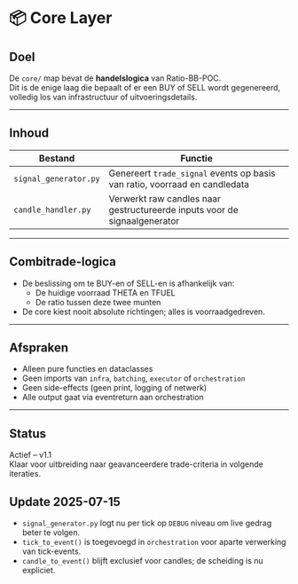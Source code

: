 # 📦 Core Layer

## Doel

De `core/` map bevat de **handelslogica** van Ratio-BB-POC.  
Dit is de enige laag die bepaalt of er een BUY of SELL wordt gegenereerd, volledig los van infrastructuur of uitvoeringsdetails.

---

## Inhoud

| Bestand | Functie |
|----------|--------|
| `signal_generator.py` | Genereert `trade_signal` events op basis van ratio, voorraad en candledata |
| `candle_handler.py` | Verwerkt raw candles naar gestructureerde inputs voor de signaalgenerator |

---

## Combitrade-logica

- De beslissing om te BUY-en of SELL-en is afhankelijk van:
   - De huidige voorraad THETA en TFUEL
   - De ratio tussen deze twee munten
- De core kiest nooit absolute richtingen; alles is voorraadgedreven.

---

## Afspraken

- Alleen pure functies en dataclasses
- Geen imports van `infra`, `batching`, `executor` of `orchestration`
- Geen side-effects (geen print, logging of netwerk)
- Alle output gaat via eventreturn aan orchestration

---

## Status

Actief – v1.1  
Klaar voor uitbreiding naar geavanceerdere trade-criteria in volgende iteraties.

## Update 2025-07-15

- `signal_generator.py` logt nu per tick op `DEBUG` niveau om live gedrag beter te volgen.
- `tick_to_event()` is toegevoegd in `orchestration` voor aparte verwerking van tick-events.
- `candle_to_event()` blijft exclusief voor candles; de scheiding is nu expliciet.
